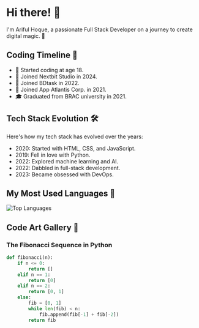 # Hi there! 👋

I'm Ariful Hoque, a passionate Full Stack Developer on a journey to create digital magic. 🚀

## Coding Timeline 📅

- 🌱 Started coding at age 18.
- 💼 Joined Nextbit Studio in 2024.
- 💼 Joined BDtask in 2022.
- 💼 Joined App Atlantis Corp. in 2021.
- 🎓 Graduated from BRAC university in 2021.

## Tech Stack Evolution 🛠️

Here's how my tech stack has evolved over the years:

- 2020: Started with HTML, CSS, and JavaScript.
- 2019: Fell in love with Python.
- 2022: Explored machine learning and AI.
- 2022: Dabbled in full-stack development.
- 2023: Became obsessed with DevOps.
## My Most Used Languages 🚀

![Top Languages](https://github-readme-stats.vercel.app/api/top-langs/?username=arifulhoque7&layout=compact&theme=radical)

## Code Art Gallery 🎨

### The Fibonacci Sequence in Python

```python
def fibonacci(n):
    if n <= 0:
        return []
    elif n == 1:
        return [0]
    elif n == 2:
        return [0, 1]
    else:
        fib = [0, 1]
        while len(fib) < n:
            fib.append(fib[-1] + fib[-2])
        return fib
